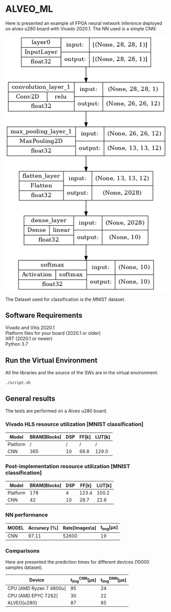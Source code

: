 # ALVEO_ML

Here is presented an example of FPGA neural network inference deployed on alveo u280 board with Vivado 2020.1. The NN used is a simple CNN: 

![CNN](https://github.com/davidecarini/AI_Accelerators_MSc_Thesis/blob/main/images/Keras_model.png)

The Dataset used for classification is the MNIST dataset.
## Software Requirements
Vivado and Vitis 2020.1 <br />
Platform files for your board (2020.1 or older) <br />
XRT (2020.1 or newer) <br />
Python 3.7

## Run the Virtual Environment
All the libraries and the source of the SWs are in the virtual environment.
```
./script.sh
```


## General results

The tests are performed on a Alveo u280 board.  
 
### Vivado HLS resource utilization [MNIST classification]

|Model                |BRAM[Blocks]|DSP|FF[k]|LUT[k]|
|---------------------|------------|---|-----|------|
|Platform             |/           |/  |/    |/     |
|CNN  |365         |10 |68.8 |129.0 |
 
### Post-implementation resource utilization [MNIST classification]

|Model                |BRAM[Blocks]|DSP|FF[k]|LUT[k]|
|---------------------|------------|---|-----|------|
|Platform             |178         |4  |123.4|100.2 |
|CNN  |42          |10 |28.7 |22.6  |

### NN performance
  
|MODEL              |Accuracy [\%]|Rate[Images\s]|t<sub>img</sub>[&#956;s]|
|-------------------|-------------|--------------|------------------------|
|CNN                |97.11        |52600         |19                      |

  
### Comparisons
  
Here are presented the prediction times for different devices (10000 samples dataset).

|Device             |t<sub>img</sub><sup>CNN</sup>[&#956;s]|t<sub>img</sub><sup>DNN</sup>[&#956;s]|
|-------------------|--------------------------------------|--------------------------------------|
|CPU [AMD Ryzen 7 4800u]         |95                                    |24                                    |
|CPU [AMD EPYC 7282]       |30                                    |22                                    |
|ALVEO[u280]       |87                                    |85                                    |
